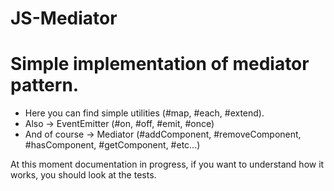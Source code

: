# JS-Mediator

# Simple implementation of mediator pattern.

- Here you can find simple utilities (#map, #each, #extend).
- Also -> EventEmitter (#on, #off, #emit, #once)
- And of course -> Mediator (#addComponent, #removeComponent, #hasComponent, #getComponent, #etc...)

At this moment documentation in progress,
if you want to understand how it works,
you should look at the tests.
